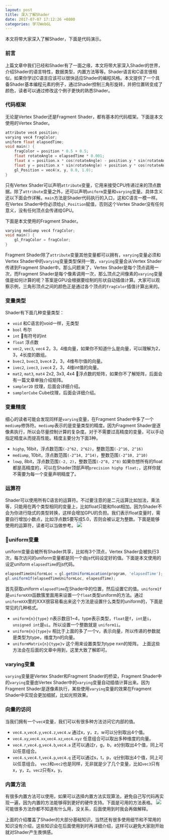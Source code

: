 ```yaml
---
layout: post
title: 深入了解Shader
date: 2017-07-07 17:12:26 +0800
categories: 学习WebGL
---
```


本文将带大家深入了解Shader，下面是代码演示。
<script async src="//jsrun.net/KPYKp/embed/all/dark/"></script>

### 前言
上篇文章中我们已经和Shader有了一面之缘，本文将带大家深入Shader的世界，介绍Shader的语言特性，数据类型，内置方法等等。Shader语言和C语言很相似，如果你学过C语言应该可以很快适应Shader的编程风格。本文提供了一个具备Shader基本编程元素的例子，通过Shader控制三角形旋转，并把位置转变成了颜色，读者可以通过修改这个例子更快的熟悉Shader。

### 代码框架
无论是Vertex Shader还是Fragment Shader，都有基本的代码框架。下面是本文使用的Vertex Shader。
```c
attribute vec4 position;
varying vec4 fragColor;
uniform float elapsedTime;
void main() {
    fragColor = position * 0.5 + 0.5;
    float rotateAngle = elapsedTime * 0.001;
    float x = position.x * cos(rotateAngle) - position.y * sin(rotateAngle);
    float y = position.x * sin(rotateAngle) + position.y * cos(rotateAngle);
    gl_Position = vec4(x, y, 0.0, 1.0);
}
```
只有Vertex Shader可以声明`attribute`变量，它用来接受CPU传递过来的顶点数据。除了`attribute`变量之外，还可以声明`uniform`变量和`varying`变量。具体含义还以下面会作详解。`main`方法是Shader代码执行的入口，这和C语言一模一样。在Vertex Shader中你必须给`gl_Position`赋值，否则这个Vertex Shader没有任何意义，没有任何顶点会传递给GPU。

下面是本文使用的Fragment Shader。
```c
varying mediump vec4 fragColor;
void main() {
    gl_FragColor = fragColor;
}
```
Fragment Shader除了`attribute`变量其他变量都可以拥有，`varying`变量必须和Vertex Shader中的`varying`变量类型保持一致，`varying`变量会从Vertex Shader传递到Fragment Shader中。那么问题来了，Vertex Shader是每个顶点调用一次，而Fragment Shader是每个像素调用一次，那么顶点之间像素的`varying`变量值是如何计算的呢？答案是GPU会根据要绘制的形状自动插值计算。大家可以观察示例，三角形顶点之间的颜色正是通过各个顶点的`fragColor`插值计算出来的。

### 变量类型
Shader有下面几种变量类型：
* `void` 和C语言的void一样，无类型
* `bool` 布尔
* `int` 有符号的int
* `float` 浮点数
* `vec2`, `vec3`, `vec4` 2，3，4维向量，如果你不知道什么是向量，可以理解为2，3，4长度的数组。
* `bvec2`, `bvec3`, `bvec4`  2，3，4维布尔值的向量。
* `ivec2`, `ivec3`, `ivec4` 2，3，4维int值的向量。
* `mat2`, `mat3`, `mat4` 2x2, 3x3, 4x4 浮点数的矩阵，如果你不了解矩阵，后面会有一篇文章单独介绍矩阵。
* `sampler2D` 纹理，后面会详细介绍。
* `samplerCube` Cube纹理，后面会详细介绍。

### 变量精度
细心的读者可能会发现同样是`varying`变量，在Fragment Shader中多了一个`mediump`修饰符。`mediump`表示的是变量类型的精度。因为Fragment Shader是逐像素执行，所以会尽量控制计算的复杂度。对于不需要过高精度的变量，可以手动指定精度从而提高性能。精度主要分为下面3种。
* `highp`, 16bit，浮点数范围`(-2^62, 2^62)`，整数范围`(-2^16, 2^16)`
* `mediump`, 10bit，浮点数范围`(-2^14, 2^14)`，整数范围`(-2^10, 2^10)`
* `lowp`, 8bit，浮点数范围`(-2, 2)`，整数范围`(-2^8, 2^8)`
如果你想所有的float都是高精度的，可以在Shader顶部声明`precision highp float;`，这样你就不需要为每一个变量声明精度了。

### 运算符
Shader可以使用所有C语言的运算符。不过要注意的是二元运算比如加法，乘法等，只能用在两个类型相同的变量上，比如float只能和float相加。因为Shader不会为你进行隐式的类型转换，这样会增加GPU的负担。我们表示float变量时，需要自行增加小数点，比如浮点数5要写成5.0，否则会被认定为整数。下面是能够使用的运算符，读者可以当做参考。
![](http://upload-images.jianshu.io/upload_images/2949750-6cde500bba3b3b91.png?imageMogr2/auto-orient/strip%7CimageView2/2/w/1240)

### uniform变量
uniform变量会被所有Shader共享，比如有3个顶点，Vertex Shader会被执行3次，每次访问的uniform变量都是同一个由js代码设定好的值。下面是本文使用的设定uniform `elapsedTime`的js代码。
```javascript
elapsedTimeUniformLoc = gl.getUniformLocation(program, 'elapsedTime');
gl.uniform1f(elapsedTimeUniformLoc, elapesdTime);
```
首先获取uniform `elapsedTime`在Shader中的位置，然后设置它的值。`uniform1f`是`uniformXXX`函数簇里面用来设置一个`float`类型uniform的方法。通过`uniformXXX`里的XXX很容易看出来这个方法是设置什么类型的uniform的，下面是常见的几种格式。
* `uniform{n}{type}`  n表示数目1~4，type表示类型，`float`是`f`，`int`是`i`，`unsigned int`是`ui`。所以设置一个整数就是 `uniform1i`。
* `uniform{n}{type}v`  相比于上面的多了一个v，表示向量，所以传递的参数就是类型为type，维度为n的向量。
* `uniformMatrix{n}{type}v` 这个用来设置类型为type nxn的矩阵。
上面这些方法会在后面的文章中用到，这里大致了解即可。

### varying变量
`varying`变量是Vertex Shader和Fragment Shader的桥梁，Fragment Shader中的`varying`变量由Vertex Shader中的`varying`变量自动插值计算出来。因为Fragment Shader是逐像素执行，某些使用`varying`变量的效果在Fragment Shader中实现会更加细腻，比如光照效果。

### 向量的访问
当我们拥有一个`vec4`变量，我们可以有很多种方法访问它内部的值。
* `vec4.x`,`vec4.y`,`vec4.z`,`vec4.w` 通过x，y，z，w可以分别取出4个值。
* `vec4.xy`,`vec4.xx`,`vec4.xz`,`vec4.xyz` 任意组合可以取出多种维度的向量。
* `vec4.r`,`vec4.g`,`vec4.b`,`vec4.a` 还可以通过r，g，b，a分别取出4个值，同上可以任意组合。
* `vec4.s`,`vec4.t`,`vec4.p`,`vec4.q` 还可以通过s，t，p，q分别取出4个值，同上可以任意组合。
`vec3`和`vec2`也是同样，无非就是少了几个变量，比如`vec3`只有x，y，z。`vec2`只有x，y。

### 内置方法
有很多内置方法可以使用，如果可以选择内置方法实现算法，避免自己写代码再实现一遍，因为内置的方法能够得到更好的硬件支持。下面是可用的方法表格。
![](http://upload-images.jianshu.io/upload_images/2949750-2c48a2d2459d5524.png?imageMogr2/auto-orient/strip%7CimageView2/2/w/1240)
可能很多方法你都不知道有什么用，没关系，后面使用到时我会再做解释。

上面的介绍覆盖了Shader的大部分基础知识，当然还有很多使用细节和不常用的知识没有介绍，这些知识会在后面使用到时再详细介绍，这样可以避免大家刚开始就对Shader产生畏惧感。
